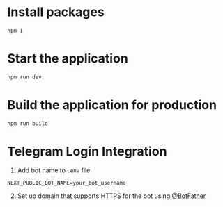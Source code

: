 # Install packages
```sh
npm i
```

# Start the application
```sh
npm run dev
```

# Build the application for production
```sh
npm run build
```

# Telegram Login Integration
1. Add bot name to `.env` file
```env
NEXT_PUBLIC_BOT_NAME=your_bot_username
```

2. Set up domain that supports HTTPS for the bot using [@BotFather](https://t.me/botfather)